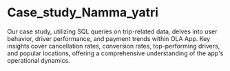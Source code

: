# Case_study_Namma_yatri

Our case study, utilizing SQL queries on trip-related data, delves into user behavior, driver performance, and payment trends within OLA App. Key insights cover cancellation rates, conversion rates, top-performing drivers, and popular locations, offering a comprehensive understanding of the app's operational dynamics.
